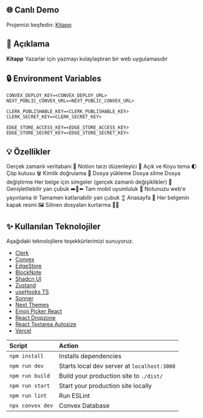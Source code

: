 ## 🌐 Canlı Demo

Projemizi keşfedin: [Kitapp](https://kitapp-2.vercel.app/)

## 📝 Açıklama

**Kitapp** Yazarlar için yazmayı kolaylaştıran bir web uygulamasıdır

## 🔒 Environment Variables

```env
CONVEX_DEPLOY_KEY=<CONVEX_DEPLOY_URL>
NEXT_PUBLIC_CONVEX_URL=<NEXT_PUBLIC_CONVEX_URL>

CLERK_PUBLISHABLE_KEY=<CLERK_PUBLISHABLE_KEY>
CLERK_SECRET_KEY=<CLERK_SECRET_KEY>

EDGE_STORE_ACCESS_KEY=<EDGE_STORE_ACCESS_KEY>
EDGE_STORE_SECRET_KEY=<EDGE_STORE_SECRET_KEY>
```

## 💡 Özellikler

Gerçek zamanlı veritabanı 🔗
Notion tarzı düzenleyici 📝
Açık ve Koyu tema 🌓
Çöp kutusu 🗑️
Kimlik doğrulama 🔐
Dosya yükleme
Dosya silme
Dosya değiştirme
Her belge için simgeler (gerçek zamanlı değişiklikler) 🌠
Genişletilebilir yan çubuk ➡️🔀⬅️
Tam mobil uyumluluk 📱
Notunuzu web'e yayınlama 🌐
Tamamen katlanabilir yan çubuk ↕️
Anasayfa 🛬
Her belgenin kapak resmi 🖼️
Silinen dosyaları kurtarma 🔄📄

## ✨ Kullanılan Teknolojiler

Aşağıdaki teknolojilere teşekkürlerimizi sunuyoruz.

- [Clerk](https://clerk.dev/)
- [Convex](https://convex.dev/)
- [EdgeStore](https://edgestore.dev/)
- [BlockNote](https://blocknote.dev/)
- [Shadcn UI](https://ui.shadcn.com/)
- [Zustand](https://docs.pmnd.rs/zustand/getting-started/introduction)
- [useHooks TS](https://usehooks-ts.com/)
- [Sonner](https://sonner.emilkowal.ski/)
- [Next Themes](https://ui.shadcn.com/docs/dark-mode/next)
- [Emoji Picker React](https://www.npmjs.com/package/emoji-picker-react)
- [React Dropzone](https://react-dropzone.js.org/)
- [React Textarea Autosize](https://www.npmjs.com/package/react-textarea-autosize)
- [Vercel](https://vercel.com/)

| Script           | Action                                      |
| :--------------- | :------------------------------------------ |
| `npm install`    | Installs dependencies                       |
| `npm run dev`    | Starts local dev server at `localhost:3000` |
| `npm run build`  | Build your production site to `./dist/`     |
| `npm run start`  | Start your production site locally          |
| `npm run lint`   | Run ESLint                                  |
| `npx convex dev` | Convex Database                             |
